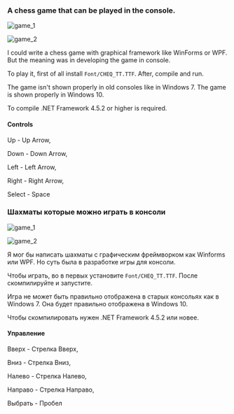 ### A chess game that can be played in the console.

![game_1](./Screenshots/game_1.jpg)


![game_2](./Screenshots/game_2.jpg)

I could write a chess game with graphical framework like WinForms or WPF. But the meaning was in developing the game in console.

To play it, first of all install `Font/CHEQ_TT.TTF`. After, compile and run.


The game isn't shown properly in old consoles like in Windows 7. The game is shown properly in Windows 10.

To compile .NET Framework 4.5.2 or higher is required.

#### Controls

Up - Up Arrow, 

Down - Down Arrow, 

Left - Left Arrow,

Right - Right Arrow,

Select - Space


### Шахматы которые можно играть в консоли

![game_1](./Screenshots/game_1.jpg)


![game_2](./Screenshots/game_2.jpg)

Я мог бы написать шахматы с графическим фреймворком как Winforms или WPF. Но суть была в разработке игры для консоли.

Чтобы играть, во в первых установите `Font/CHEQ_TT.TTF`. После скомпилируйте и запустите.

Игра не может быть правильно отображена в старых консольях как в Windows 7. Она будет правильно отображена в Windows 10.

Чтобы скомпилировать нужен .NET Framework 4.5.2 или новее.

#### Управление

Вверх - Стрелка Вверх,

Вниз - Стрелка Вниз,

Налево - Стрелка Налево,

Направо - Стрелка Направо,

Выбрать - Пробел
